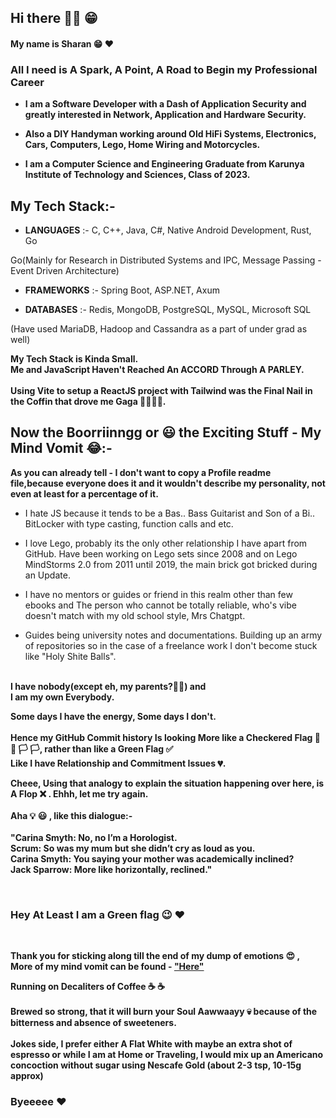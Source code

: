 ## Hi there 👋🏻 😁

<!--
**sharansudheer/sharansudheer** is a ✨ _special_ ✨ repository because its `README.md` (this file) appears on your GitHub profile.

Here are some ideas to get you started:

- 🔭 I’m currently working on ...
- 🌱 I’m currently learning ...
- 👯 I’m looking to collaborate on ...
- 🤔 I’m looking for help with ...
- 💬 Ask me about ...
- 📫 How to reach me: ...
- 😄 Pronouns: ...
- ⚡ Fun fact: ...
-->
#### My name is Sharan 😁 ❤️

### All I need is A Spark, A Point, A Road to Begin my Professional Career

- **I am a Software Developer with a Dash of Application Security and greatly interested in Network, Application and Hardware Security.**

- **Also a DIY Handyman working around Old HiFi Systems, Electronics, Cars, Computers, Lego, Home Wiring and Motorcycles.**

- **I am a Computer Science and Engineering Graduate from Karunya Institute of Technology and Sciences, Class of 2023.** 

## My Tech Stack:- 

- <b>LANGUAGES</b> :-  C, C++, Java, C#, Native Android Development, Rust, Go

Go(Mainly for Research in Distributed Systems and IPC, Message Passing - Event Driven Architecture)

- <b>FRAMEWORKS</b> :- Spring Boot, ASP.NET, Axum

- <b>DATABASES</b> :-  Redis, MongoDB, PostgreSQL, MySQL, Microsoft SQL

(Have used MariaDB, Hadoop and Cassandra as a part of under grad as well)

**My Tech Stack is Kinda Small.<br>Me and JavaScript Haven't Reached <b>An ACCORD</b> Through A <b> PARLEY</b>.<br><br>Using Vite to setup a ReactJS project with Tailwind was the Final Nail in the Coffin that drove me Gaga 💃🏻🕺🏻.**

## Now the Boorriinngg or 😃 the Exciting Stuff - My Mind Vomit 😂:- 

**As you can already tell - I don't want to copy a Profile readme file,because everyone does it and it wouldn't describe my personality, not even at least for a percentage of it.**

- I hate JS because it tends to be a Bas.. Bass Guitarist and Son of a Bi.. BitLocker with type casting, function calls and etc.

- I love Lego, probably its the only other relationship I have apart from GitHub. Have been working on Lego sets since 2008 and on Lego MindStorms 2.0 from 2011 until 2019, the main brick got bricked during an Update. 

- I have no mentors or guides or friend in this realm other than few ebooks and The person who cannot be totally reliable, who's vibe doesn't match with my old school style, Mrs Chatgpt. 
 
- Guides being university notes and documentations. Building up an army of repositories so in the case of a  freelance work I don't become stuck like "Holy Shite Balls".
<br><br>

**I have nobody(except eh, my parents?🤔🤒) and<br> I am my own Everybody.**
 
**Some days I have the energy, Some days I don't. <br><br>Hence my GitHub Commit history Is looking More like a Checkered Flag 🏁 🏁 🏳️ 🏳️, rather than like a Green Flag ✅<br>Like I have Relationship and Commitment Issues 💔.**<br>

**Cheee, Using that analogy to explain the situation happening over here, is A Flop ❌ . Ehhh, let me try again.<br><br> Aha 💡 😃 , like this dialogue:-<br><br>
"Carina Smyth: No, no I’m a Horologist.<br>
Scrum: So was my mum but she didn’t cry as loud as you.<br>
Carina Smyth: You saying your mother was academically inclined?<br>
Jack Sparrow: More like horizontally, reclined."**

<br>

### Hey At Least I am a Green flag 😉 ❤️

<br>

**Thank you for sticking along till the end of my dump of emotions 😍 ,<br> More of my mind vomit can be found - ["Here"](https://github.com/sharansudheer/museum-of-projects)**

**Running on Decaliters of Coffee ☕️ ☕️<br><br>
Brewed so strong, that it will burn your Soul Aawwaayy 💀 because of the bitterness and absence of sweeteners.<br><br>
Jokes side, I prefer either A Flat White with maybe an extra shot of espresso or while I am at Home or Traveling, I would mix up an Americano concoction without sugar using Nescafe Gold (about 2-3 tsp, 10-15g approx)**

### Byeeeee ❤️
 

 <!-- - An Electrician, eh a DIY guy who knows stuff by learning it through understanding the requirements of the home, discussing and working under the guidance of a licensed Electrician, tasks like assembling a switch panel which might be having 2 incoming phases eg a R phase and B phase for load distribution, or maybe an UPS line, etc. When I took up the charge of upgrading my grand parents home's Single Phase 240VAC, 32A service to Three Phase, 240VAC, 64A service in 2018 
 
 ### Eh unedited from here below
  etc like the John Sinclair of Engineering(the sweet version of the OG Sins(Éclair, Sinclair - get it 🤣🤌🏻)
I have no mentors, guides other than few ebooks and the person who cannot be totally reliable, whos vibe doesn't match with my old school style chatgpt. I have nobody and I am my own Everybody

Some days I have the energy some days I don't and hence my commit green flag is looking more like a checkered flag 

Hey atleast I am a Green flag 😉

 Building up an army of repositories so in the case of a  freelance work I don't become stuck like "Holy Shite Balls"

And just to explore tech stacks that I find to be interesting or related to Uni, like trying to conquer a land and become a self proclaimed Emperor

What is on the outside doesn't matter much as long as what is on the inside is solid 

Frontend vs backend

I don't want money as a support but a nice stable job

Don't worry, open source is my unpaid therapist in a right way. A place to dump my mind vomit

I don't want to copy a profile readme file cause everyone does it and it wouldn't describe my personality at least for a percentage of it -->